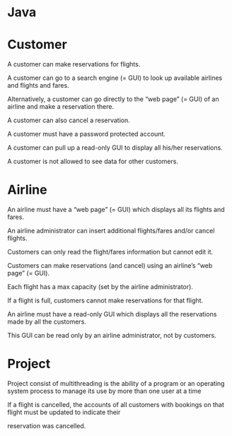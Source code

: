 # Java
# Customer

A customer can make reservations for flights.

A customer can go to a search engine (= GUI) to look up available airlines and flights and fares.

Alternatively, a customer can go directly to the “web page” (= GUI) of an airline and make a reservation there.

A customer can also cancel a reservation.

A customer must have a password protected account.

A customer can pull up a read-only GUI to display all his/her reservations.

A customer is not allowed to see data for other customers.

# Airline

An airline must have a “web page” (= GUI) which displays all its flights and fares.

An airline administrator can insert additional flights/fares and/or cancel flights.

Customers can only read the flight/fares information but cannot edit it.

Customers can make reservations (and cancel) using an airline’s “web page” (= GUI).

Each flight has a max capacity (set by the airline administrator).

If a flight is full, customers cannot make reservations for that flight.

An airline must have a read-only GUI which displays all the reservations made by all the customers.

This GUI can be read only by an airline administrator, not by customers.

# Project 

Project consist of multithreading is the ability of a program or an operating system process to manage its use by more than one user at a time 

If a flight is cancelled, the accounts of all customers with bookings on that flight must be updated to indicate their

reservation was cancelled.
